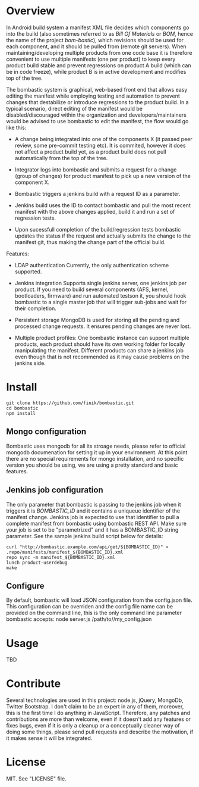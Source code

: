 
# Overview
In Android build system a manifest XML file decides which components go into the build (also sometimes referred to as _Bill Of Materials_ or _BOM_, hence the name of the project *bom-bastic*), which revisions should be used for each component, and it should be pulled from (remote git servers). When maintaining/developing multiple products from one code base it is therefore convenient to use multiple manifests (one per product) to keep every product build stable and prevent regressions on product A build (which can be in code freeze), while product B is in active development and modifies top of the tree.

The bombastic system is graphical, web-based front end that allows easy editing the manifest while employing testing and automation to prevent changes that destabilize or introduce regressions to the product build. In a typical scenario, direct editing of the manifest would be disabled/discouraged within the organization and developers/maintainers would be advised to use bombastic to edit the manifest, the flow would go like this:

* A change being integrated into one of the components X (it passed peer review, some pre-commit testing etc). It is commited, however it does not affect a product build yet,
as a product build does not pull automatically from the top of the tree.

* Integrator logs into bombastic and submits a request for a change (group of changes) for product manifest to pick up a new version of the component X.

* Bombastic triggers a jenkins build with a request ID as a parameter.

* Jenkins build uses the ID to contact bombastic and pull the most recent manifest with the above changes applied, build it and run a set of regression tests.

* Upon sucessfull completion of the build/regression tests bombastic updates the status if the request and actually submits the change to the manifest git, thus making the change part of the official build. 


Features:

* LDAP authentication
	Currently, the only authentication scheme supported.

* Jenkins integration
	Supports single jenkins server, one jenkins job per product. If you need to build several components (AFS, kernel, bootloaders, firmware) and run automated testson it, you should hook bombastic to a single master job that will trigger sub-jobs and wait for their completion.

* Persistent storage
	MongoDB is used for storing all the pending and processed change requests. It ensures pending changes are never lost. 

* Multiple product profiles:
	One bombastic instance can support multiple products, each product should have its own working folder for locally manipulating the manifest. Different products can share a jenkins job even though that is not recommended as it may cause problems on the jenkins side.

# Install
	git clone https://github.com/finik/bombastic.git
	cd bombastic
	npm install

## Mongo configuration
Bombastic uses mongodb for all its stroage needs, please refer to official mongodb documenation for setting it up in your environment. At this point there are no special
requirements for mongo installation, and no specific version you should be using, we are using a pretty standard and basic features.

## Jenkins job configuration
The only parameter that bombastic is passing to the jenkins job when it triggers it is *BOMBASTIC_ID* and it contains a uniqueue identifier of the manifest change. Jenkins job is expected to use that identifier to pull a complete manifest from bombastic using bombastic REST API. Make sure your job is set to be "parametrized" and it has a BOMBASTIC_ID string parameter. See the sample jenkins build script below for details:
```
curl "http://bombastic.example.com/api/get/${BOMBASTIC_ID}" > .repo/manifests/manifest_${BOMBASTIC_ID}.xml
repo sync -m manifest_${BOMBASTIC_ID}.xml
lunch product-userdebug
make
```

## Configure

By default, bombastic will load JSON configuration from the config.json file. This configuration can be overriden and the config file name can be provided on the command line, this is the only command line parameter bombastic accepts:
	node server.js /path/to//my_config.json

# Usage
TBD

# Contribute
Several technologies are used in this project: node.js, jQuery, MongoDb, Twitter Bootstrap. I don't claim to be an expert in any of them, moreover, this is the first time I do anything in JavaScript. Therefore, any patches and contributions are more than welcome, even if it doesn't add any features or fixes bugs, even if it is only a cleanup or a
conceptually cleaner way of doing some things, please send pull requests and describe the motivation, if it makes sense it will be integrated.

# License
MIT. See "LICENSE" file.